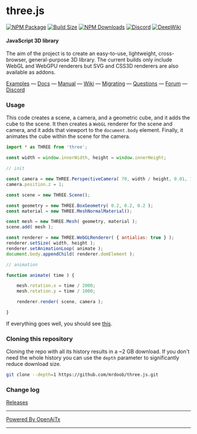 # three.js

[![NPM Package][npm]][npm-url]
[![Build Size][build-size]][build-size-url]
[![NPM Downloads][npm-downloads]][npmtrends-url]
[![Discord][discord]][discord-url]
[![DeepWiki][deepwiki]][deepwiki-url]

#### JavaScript 3D library

The aim of the project is to create an easy-to-use, lightweight, cross-browser, general-purpose 3D library. The current builds only include WebGL and WebGPU renderers but SVG and CSS3D renderers are also available as addons.

[Examples](https://threejs.org/examples/) &mdash;
[Docs](https://threejs.org/docs/) &mdash;
[Manual](https://threejs.org/manual/) &mdash;
[Wiki](https://github.com/mrdoob/three.js/wiki) &mdash;
[Migrating](https://github.com/mrdoob/three.js/wiki/Migration-Guide) &mdash;
[Questions](https://stackoverflow.com/questions/tagged/three.js) &mdash;
[Forum](https://discourse.threejs.org/) &mdash;
[Discord](https://discord.gg/56GBJwAnUS)

### Usage

This code creates a scene, a camera, and a geometric cube, and it adds the cube to the scene. It then creates a `WebGL` renderer for the scene and camera, and it adds that viewport to the `document.body` element. Finally, it animates the cube within the scene for the camera.

```javascript
import * as THREE from 'three';

const width = window.innerWidth, height = window.innerHeight;

// init

const camera = new THREE.PerspectiveCamera( 70, width / height, 0.01, 10 );
camera.position.z = 1;

const scene = new THREE.Scene();

const geometry = new THREE.BoxGeometry( 0.2, 0.2, 0.2 );
const material = new THREE.MeshNormalMaterial();

const mesh = new THREE.Mesh( geometry, material );
scene.add( mesh );

const renderer = new THREE.WebGLRenderer( { antialias: true } );
renderer.setSize( width, height );
renderer.setAnimationLoop( animate );
document.body.appendChild( renderer.domElement );

// animation

function animate( time ) {

	mesh.rotation.x = time / 2000;
	mesh.rotation.y = time / 1000;

	renderer.render( scene, camera );

}
```

If everything goes well, you should see [this](https://jsfiddle.net/v98k6oze/).

### Cloning this repository

Cloning the repo with all its history results in a ~2 GB download. If you don't need the whole history you can use the `depth` parameter to significantly reduce download size.

```sh
git clone --depth=1 https://github.com/mrdoob/three.js.git
```

### Change log

[Releases](https://github.com/mrdoob/three.js/releases)


[npm]: https://img.shields.io/npm/v/three
[npm-url]: https://www.npmjs.com/package/three
[build-size]: https://badgen.net/bundlephobia/minzip/three
[build-size-url]: https://bundlephobia.com/result?p=three
[npm-downloads]: https://img.shields.io/npm/dw/three
[npmtrends-url]: https://www.npmtrends.com/three
[discord]: https://img.shields.io/discord/685241246557667386
[discord-url]: https://discord.gg/56GBJwAnUS
[deepwiki]: https://deepwiki.com/badge.svg
[deepwiki-url]: https://deepwiki.com/mrdoob/three.js



---

[Powered By OpenAiTx](https://github.com/OpenAiTx/OpenAiTx)

---